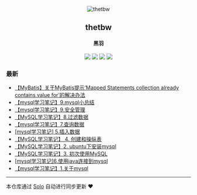 <p align="center"><img alt="thetbw" src="https://thetbw.xyz/images/thetbw.png"></p><h2 align="center">
thetbw
</h2>

<h4 align="center">黑羽</h4>
<p align="center"><a title="thetbw" target="_blank" href="https://github.com/thetbw/solo-blog"><img src="https://img.shields.io/github/last-commit/thetbw/solo-blog.svg?style=flat-square&color=FF9900"></a>
<a title="GitHub repo size in bytes" target="_blank" href="https://github.com/thetbw/solo-blog"><img src="https://img.shields.io/github/repo-size/thetbw/solo-blog.svg?style=flat-square"></a>
<a title="Solo Version" target="_blank" href="https://github.com/b3log/solo/releases"><img src="https://img.shields.io/badge/solo-3.4.0-f1e05a.svg?style=flat-square&color=blueviolet"></a>
<a title="Hits" target="_blank" href="https://github.com/b3log/hits"><img src="https://hits.b3log.org/thetbw/solo-blog.svg"></a></p>

### 最新

* [【MyBatis】关于MyBatis提示‘Mapped Statements collection already contains value for’的解决办法](http://thetbw.xyz/articles/2019/04/13/1555165639350.html)
* [【mysql学习笔记】9.mysql小总结](http://thetbw.xyz/articles/2019/04/04/1554380174554.html)
* [【mysql学习笔记】9.安全管理](http://thetbw.xyz/articles/2019/03/31/1554006356903.html)
* [【MySQL学习笔记】8.过滤数据](http://thetbw.xyz/articles/2019/03/31/1553997796005.html)
* [【mysql学习笔记】7.查询数据](http://thetbw.xyz/articles/2019/03/31/1553996315293.html)
* [[mysql学习笔记] 5.插入数据](http://thetbw.xyz/articles/2019/03/31/1553996251474.html)
* [【MySQL学习笔记】 4. 创建和操纵表](http://thetbw.xyz/articles/2019/03/31/1553996223827.html)
* [【MySQL学习笔记】2. ubuntu下安装mysql](http://thetbw.xyz/articles/2019/03/31/1553996063265.html)
* [【MySQL学习笔记】3. 初次使用MySQL](http://thetbw.xyz/articles/2019/03/30/1553959765309.html)
* [[mysql学习笔记]6.使用java连接到mysql](http://thetbw.xyz/articles/2019/03/30/1553959629237.html)
* [【mysql学习笔记】1.关于mysql](http://thetbw.xyz/articles/2019/03/30/1553959367368.html)



---

本仓库通过 [Solo](https://github.com/b3log/solo) 自动进行同步更新 ❤️ 